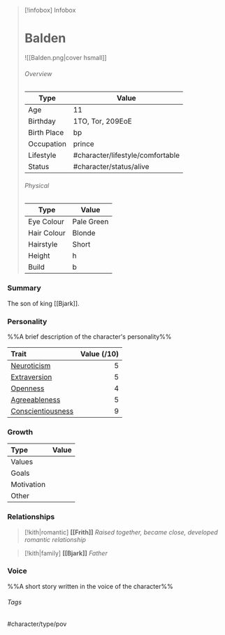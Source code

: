 > [!infobox] Infobox
> # Balden
> ![[Balden.png|cover hsmall]]
> ###### Overview
> | Type | Value |
> | ---- | ---- |
> | Age | 11 |
> | Birthday | 1TO, Tor, 209EoE |
> | Birth Place | bp |
> | Occupation | prince |
> | Lifestyle | #character/lifestyle/comfortable |
> | Status | #character/status/alive |
> 
> ###### Physical
> | Type | Value |
> | ---- | ---- |
> | Eye Colour | Pale Green |
> | Hair Colour | Blonde |
> | Hairstyle | Short |
> | Height | h |
> | Build | b |
### Summary
The son of king [[Bjark]].

### Personality
%%A brief description of the character's personality%%

| Trait                                                                                                                  | Value (/10) |
| :--------------------------------------------------------------------------------------------------------------------- | ----------: |
| [Neuroticism](https://www.simplypsychology.org/big-five-personality.html#Neuroticism "Neuroticism")                    |           5 |
| [Extraversion](https://www.simplypsychology.org/big-five-personality.html#Extraversion "Extraversion")                 |           5 |
| [Openness](https://www.simplypsychology.org/big-five-personality.html#Openness-to-Experience "Openness to Experience") |           4 |
| [Agreeableness](https://www.simplypsychology.org/big-five-personality.html#Agreeableness "Agreeableness")              |           5 |
| [Conscientiousness](https://www.simplypsychology.org/big-five-personality.html#Conscientiousness "Conscientiousness")  |           9 |
### Growth

| Type       | Value |
| :--------- | ----: |
| Values     |       |
| Goals      |       |
| Motivation |       |
| Other      |       |

### Relationships
> [!kith|romantic] **[[Frith]]** _Raised together, became close, developed romantic relationship_

> [!kith|family] **[[Bjark]]** _Father_

### Voice
%%A short story written in the voice of the character%%

###### Tags
#character/type/pov